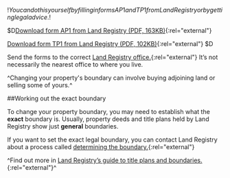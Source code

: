 $!You can do this yourself by filling in forms AP1 and TP1 from Land Registry or by getting legal advice.$!

$D[Download form AP1 from Land Registry (PDF, 163KB)](http://www1.landregistry.gov.uk/assets/library/documents/AP1.pdf "Land Registry form AP1: Application to change the register "){:rel="external"}

[Download form TP1 from Land Registry (PDF, 102KB)](http://www1.landregistry.gov.uk/assets/library/documents/TP1.pdf "Land Registry form TP1: Transfer of part of registered title(s)"){:rel="external"}
$D

Send the forms to the correct [Land Registry office.](http://www.landreg.gov.uk/regional/ "Land Registry office finder"){:rel="external"} It’s not necessarily the nearest office to where you live.

^Changing your property's boundary can involve buying adjoining land or selling some of yours.^

##Working out the exact boundary

To change your property boundary, you may need to establish what the **exact** boundary is. Usually, property deeds and title plans held by Land Registry show just **general** boundaries.

If you want to set the exact legal boundary, you can contact Land Registry about a process called [determining the boundary.](http://www1.landregistry.gov.uk/upload/documents/public_guide_019.html#m8 "Land Registry: determining the boundary"){:rel="external"}

^Find out more in [Land Registry’s guide to title plans and boundaries.](http://www1.landregistry.gov.uk/upload/documents/public_guide_019.html "Land Registry Public Guide 19 – Title plans and boundaries"){:rel="external"}^
